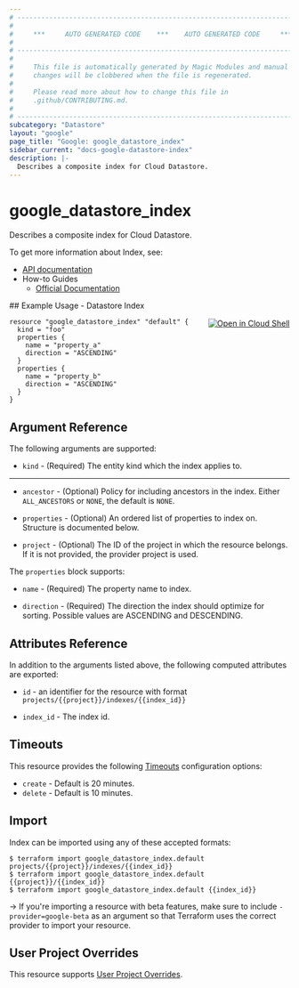 ```yaml
---
# ----------------------------------------------------------------------------
#
#     ***     AUTO GENERATED CODE    ***    AUTO GENERATED CODE     ***
#
# ----------------------------------------------------------------------------
#
#     This file is automatically generated by Magic Modules and manual
#     changes will be clobbered when the file is regenerated.
#
#     Please read more about how to change this file in
#     .github/CONTRIBUTING.md.
#
# ----------------------------------------------------------------------------
subcategory: "Datastore"
layout: "google"
page_title: "Google: google_datastore_index"
sidebar_current: "docs-google-datastore-index"
description: |-
  Describes a composite index for Cloud Datastore.
---
```


# google\_datastore\_index

Describes a composite index for Cloud Datastore.


To get more information about Index, see:

* [API documentation](https://cloud.google.com/datastore/docs/reference/admin/rest/v1/projects.indexes)
* How-to Guides
    * [Official Documentation](https://cloud.google.com/datastore/docs/concepts/indexes)

<div class = "oics-button" style="float: right; margin: 0 0 -15px">
  <a href="https://console.cloud.google.com/cloudshell/open?cloudshell_git_repo=https%3A%2F%2Fgithub.com%2Fterraform-google-modules%2Fdocs-examples.git&cloudshell_working_dir=datastore_index&cloudshell_image=gcr.io%2Fgraphite-cloud-shell-images%2Fterraform%3Alatest&open_in_editor=main.tf&cloudshell_print=.%2Fmotd&cloudshell_tutorial=.%2Ftutorial.md" target="_blank">
    <img alt="Open in Cloud Shell" src="//gstatic.com/cloudssh/images/open-btn.svg" style="max-height: 44px; margin: 32px auto; max-width: 100%;">
  </a>
</div>
## Example Usage - Datastore Index


```hcl
resource "google_datastore_index" "default" {
  kind = "foo"
  properties {
    name = "property_a"
    direction = "ASCENDING"
  }
  properties {
    name = "property_b"
    direction = "ASCENDING"
  }
}
```

## Argument Reference

The following arguments are supported:


* `kind` -
  (Required)
  The entity kind which the index applies to.


- - -


* `ancestor` -
  (Optional)
  Policy for including ancestors in the index.  Either `ALL_ANCESTORS` or `NONE`,
  the default is `NONE`.

* `properties` -
  (Optional)
  An ordered list of properties to index on.  Structure is documented below.

* `project` - (Optional) The ID of the project in which the resource belongs.
    If it is not provided, the provider project is used.


The `properties` block supports:

* `name` -
  (Required)
  The property name to index.

* `direction` -
  (Required)
  The direction the index should optimize for sorting. Possible values are ASCENDING and DESCENDING.

## Attributes Reference

In addition to the arguments listed above, the following computed attributes are exported:

* `id` - an identifier for the resource with format `projects/{{project}}/indexes/{{index_id}}`

* `index_id` -
  The index id.


## Timeouts

This resource provides the following
[Timeouts](/docs/configuration/resources.html#timeouts) configuration options:

- `create` - Default is 20 minutes.
- `delete` - Default is 10 minutes.

## Import

Index can be imported using any of these accepted formats:

```
$ terraform import google_datastore_index.default projects/{{project}}/indexes/{{index_id}}
$ terraform import google_datastore_index.default {{project}}/{{index_id}}
$ terraform import google_datastore_index.default {{index_id}}
```

-> If you're importing a resource with beta features, make sure to include `-provider=google-beta`
as an argument so that Terraform uses the correct provider to import your resource.

## User Project Overrides

This resource supports [User Project Overrides](https://www.terraform.io/docs/providers/google/guides/provider_reference.html#user_project_override).
